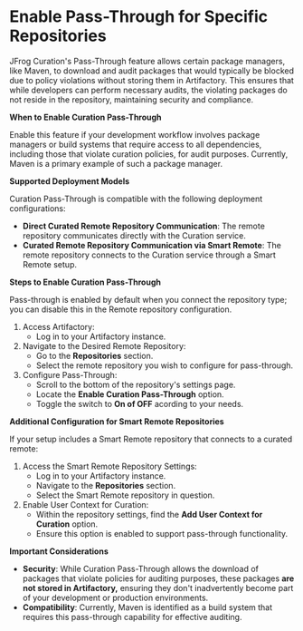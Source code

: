 # Enable Pass-Through for Specific Repositories



JFrog Curation's Pass-Through feature allows certain package managers, like Maven, to download and audit packages that would typically be blocked due to policy violations without storing them in Artifactory. This ensures that while developers can perform necessary audits, the violating packages do not reside in the repository, maintaining security and compliance.

**When to Enable Curation Pass-Through**

Enable this feature if your development workflow involves package managers or build systems that require access to all dependencies, including those that violate curation policies, for audit purposes. Currently, Maven is a primary example of such a package manager.

**Supported Deployment Models**

Curation Pass-Through is compatible with the following deployment configurations:

* **Direct Curated Remote Repository Communication**: The remote repository communicates directly with the Curation service.
* **Curated Remote Repository Communication via Smart Remote**: The remote repository connects to the Curation service through a Smart Remote setup.

**Steps to Enable Curation Pass-Through**

Pass-through is enabled by default when you connect the repository type; you can disable this in the Remote repository configuration.&#x20;

1. Access Artifactory:
   * Log in to your Artifactory instance.
2. Navigate to the Desired Remote Repository:
   * Go to the **Repositories** section.
   * Select the remote repository you wish to configure for pass-through.
3. Configure Pass-Through:
   * Scroll to the bottom of the repository's settings page.
   * Locate the **Enable Curation Pass-Through** option.
   * Toggle the switch to **On of OFF** acording to your needs.

**Additional Configuration for Smart Remote Repositories**

If your setup includes a Smart Remote repository that connects to a curated remote:

1. Access the Smart Remote Repository Settings:
   * Log in to your Artifactory instance.
   * Navigate to the **Repositories** section.
   * Select the Smart Remote repository in question.
2. Enable User Context for Curation:
   * Within the repository settings, find the **Add User Context for Curation** option.
   * Ensure this option is enabled to support pass-through functionality.

**Important Considerations**

* **Security**: While Curation Pass-Through allows the download of packages that violate policies for auditing purposes, these packages **are not stored in Artifactory,** ensuring they don't inadvertently become part of your development or production environments.
* **Compatibility**: Currently, Maven is identified as a build system that requires this pass-through capability for effective auditing.

